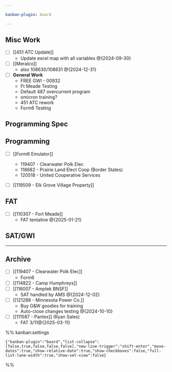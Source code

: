 ```yaml
---

kanban-plugin: board

---
```


## Misc Work

- [ ] [[451 ATC Update]]
	- Update excel map with all variables @{2024-09-30}
- [ ] [[Meralco]]
	- also 108630/108631
	@{2024-12-31}
- [ ] **General Work**
	- FREE GWI - 00932
	- Ft Meade Testing
	- Default 487 overcurrent program
	- omicron training?
	- 451 ATC rework
	- Form6 Testing


## Programming Spec



## Programming

- [ ] [[Form6 Emulator]]
	- 119407 - Clearwater Polk Elec
	- 118682 - Prairie Land Elect Coop (Border States)
	- 120518 - United Cooperative Services
- [ ] [[119509 - Elk Grove Village Property]]


## FAT

- [ ] [[110307 - Fort Meade]]
	- FAT tentative @{2025-01-21}


## SAT/GWI



***

## Archive

- [ ] [[119407 - Clearwater Polk Elec]]
	- Form6
- [ ] [[114822 - Camp Humphreys]]
- [ ] [[116007 - Amptek BNSF]]
	- SAT handled by AMS
	@{2024-12-02}
- [ ] [[121288 - Minnesota Power Co.]]
	- Buy G&W goodies for training
	- Auto-close changes testing
	@{2024-10-10}
- [ ] [[111587 - Pantex]] (Ryan Sales)
	- FAT 3/11@{2025-03-11}

%% kanban:settings
```
{"kanban-plugin":"board","list-collapse":[false,true,false,false,false],"new-line-trigger":"shift-enter","move-dates":true,"show-relative-date":true,"show-checkboxes":false,"full-list-lane-width":true,"show-set-view":false}
```
%%